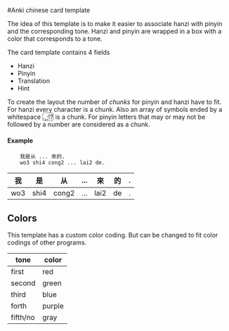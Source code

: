 #Anki chinese card template

The idea of this template is to make it easier to associate hanzi with pinyin and the corresponding tone.
Hanzi and pinyin are wrapped in a box with a color that corresponds to a tone.

The card template contains 4 fields
* Hanzi
* Pinyin
* Translation
* Hint

To create the layout the number of *chunks* for pinyin and hanzi have to fit. For hanzi every character is a chunk. Also an array of symbols ended by a whitespace <span style="border: solid 1px gray; border-radius:3px;">.,;!?</span> is a chunk. For pinyin letters that may or may not be followed by a number are considered as a chunk.

#### Example
```
	我是从 ... 來的.
    wo3 shi4 cong2 ... lai2 de.
```
| 我 | 是 | 从 | ... | 來 | 的 | . |
|----|---|----|-----|----|---|---|
| wo3 | shi4 | cong2 | ... | lai2 | de | . |

## Colors

This template has a custom color coding. But can be changed to fit color codings of other programs.

| tone 		| color 	|
|-----------|-----------|
| first  	| red 		|
| second 	| green 	|
| third 	| blue 		|
| forth 	| purple 	|
| fifth/no 	| gray 		|